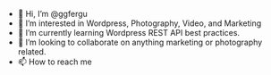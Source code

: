 - 👋 Hi, I’m @ggfergu
- 👀 I’m interested in Wordpress, Photography, Video, and Marketing
- 🌱 I’m currently learning Wordpress REST API best practices.
- 💞️ I’m looking to collaborate on anything marketing or photography related.
- 📫 How to reach me 

<!---
ggfergu/ggfergu is a ✨ special ✨ repository because its `README.md` (this file) appears on your GitHub profile.
You can click the Preview link to take a look at your changes.
--->
